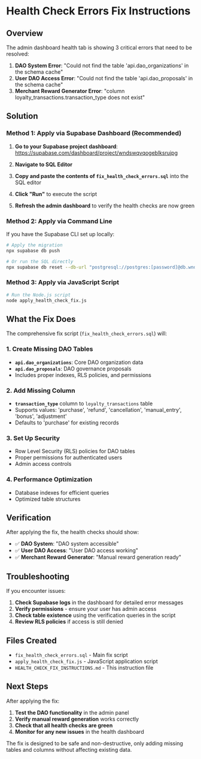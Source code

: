 # Health Check Errors Fix Instructions

## Overview
The admin dashboard health tab is showing 3 critical errors that need to be resolved:

1. **DAO System Error**: "Could not find the table 'api.dao_organizations' in the schema cache"
2. **User DAO Access Error**: "Could not find the table 'api.dao_proposals' in the schema cache"  
3. **Merchant Reward Generator Error**: "column loyalty_transactions.transaction_type does not exist"

## Solution

### Method 1: Apply via Supabase Dashboard (Recommended)

1. **Go to your Supabase project dashboard**: https://supabase.com/dashboard/project/wndswqvqogeblksrujpg

2. **Navigate to SQL Editor**

3. **Copy and paste the contents of `fix_health_check_errors.sql`** into the SQL editor

4. **Click "Run"** to execute the script

5. **Refresh the admin dashboard** to verify the health checks are now green

### Method 2: Apply via Command Line

If you have the Supabase CLI set up locally:

```bash
# Apply the migration
npx supabase db push

# Or run the SQL directly
npx supabase db reset --db-url "postgresql://postgres:[password]@db.wndswqvqogeblksrujpg.supabase.co:5432/postgres" < fix_health_check_errors.sql
```

### Method 3: Apply via JavaScript Script

```bash
# Run the Node.js script
node apply_health_check_fix.js
```

## What the Fix Does

The comprehensive fix script (`fix_health_check_errors.sql`) will:

### 1. Create Missing DAO Tables
- **`api.dao_organizations`**: Core DAO organization data
- **`api.dao_proposals`**: DAO governance proposals
- Includes proper indexes, RLS policies, and permissions

### 2. Add Missing Column
- **`transaction_type`** column to `loyalty_transactions` table
- Supports values: 'purchase', 'refund', 'cancellation', 'manual_entry', 'bonus', 'adjustment'
- Defaults to 'purchase' for existing records

### 3. Set Up Security
- Row Level Security (RLS) policies for DAO tables
- Proper permissions for authenticated users
- Admin access controls

### 4. Performance Optimization
- Database indexes for efficient queries
- Optimized table structures

## Verification

After applying the fix, the health checks should show:

- ✅ **DAO System**: "DAO system accessible"
- ✅ **User DAO Access**: "User DAO access working"  
- ✅ **Merchant Reward Generator**: "Manual reward generation ready"

## Troubleshooting

If you encounter issues:

1. **Check Supabase logs** in the dashboard for detailed error messages
2. **Verify permissions** - ensure your user has admin access
3. **Check table existence** using the verification queries in the script
4. **Review RLS policies** if access is still denied

## Files Created

- `fix_health_check_errors.sql` - Main fix script
- `apply_health_check_fix.js` - JavaScript application script
- `HEALTH_CHECK_FIX_INSTRUCTIONS.md` - This instruction file

## Next Steps

After applying the fix:

1. **Test the DAO functionality** in the admin panel
2. **Verify manual reward generation** works correctly
3. **Check that all health checks are green**
4. **Monitor for any new issues** in the health dashboard

The fix is designed to be safe and non-destructive, only adding missing tables and columns without affecting existing data.
